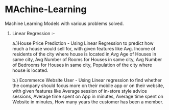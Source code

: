 # MAchine-Learning
Machine Learning Models with various problems solved.
1. Linear Regression :- 
   
   a.)House Price Prediction - Using Linear Regression to predict how much a house would sell for, with given features like Avg. Income of residents of the city where                                 house is located in,Avg Age of Houses in same city, Avg Number of Rooms for Houses in same city, Avg Number of Bedrooms for Houses in                                   same city, Population of the city where house is located.
  
   b.) Ecommerce Website User - Using Linear regression to find whether the company should focus more on their mobile app or on their website, with given features like                                 Average session of in-store style advice sessions, Average time spent on App in minutes, Average time spent on Website in minutes, How                                 many years the customer has been a member.
